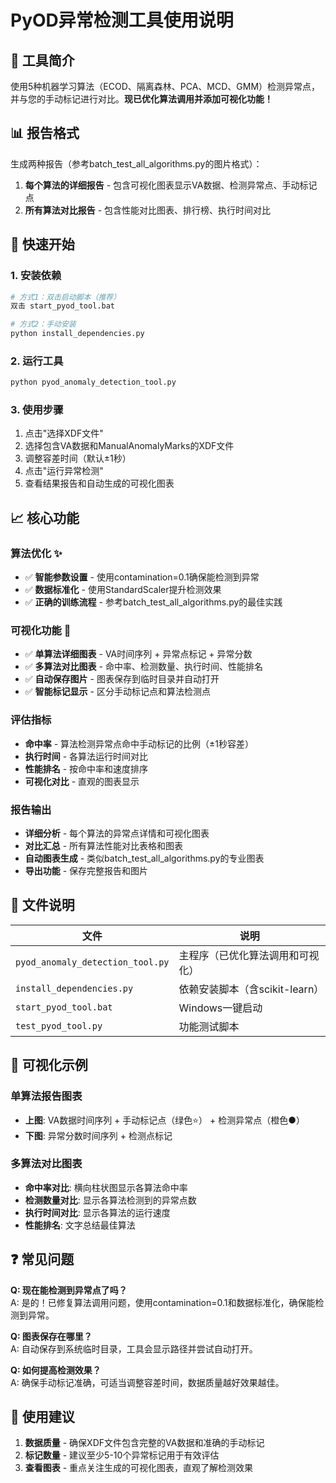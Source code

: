 # PyOD异常检测工具使用说明

## 🎯 工具简介
使用5种机器学习算法（ECOD、隔离森林、PCA、MCD、GMM）检测异常点，并与您的手动标记进行对比。**现已优化算法调用并添加可视化功能！**

## 📊 报告格式
生成两种报告（参考batch_test_all_algorithms.py的图片格式）：
1. **每个算法的详细报告** - 包含可视化图表显示VA数据、检测异常点、手动标记点
2. **所有算法对比报告** - 包含性能对比图表、排行榜、执行时间对比

## 🚀 快速开始

### 1. 安装依赖
```bash
# 方式1：双击启动脚本（推荐）
双击 start_pyod_tool.bat

# 方式2：手动安装
python install_dependencies.py
```

### 2. 运行工具
```bash
python pyod_anomaly_detection_tool.py
```

### 3. 使用步骤
1. 点击"选择XDF文件"
2. 选择包含VA数据和ManualAnomalyMarks的XDF文件
3. 调整容差时间（默认±1秒）
4. 点击"运行异常检测"
5. 查看结果报告和自动生成的可视化图表

## 📈 核心功能

### 算法优化 ✨
- ✅ **智能参数设置** - 使用contamination=0.1确保能检测到异常
- ✅ **数据标准化** - 使用StandardScaler提升检测效果
- ✅ **正确的训练流程** - 参考batch_test_all_algorithms.py的最佳实践

### 可视化功能 🎨
- ✅ **单算法详细图表** - VA时间序列 + 异常点标记 + 异常分数
- ✅ **多算法对比图表** - 命中率、检测数量、执行时间、性能排名
- ✅ **自动保存图片** - 图表保存到临时目录并自动打开
- ✅ **智能标记显示** - 区分手动标记点和算法检测点

### 评估指标
- **命中率** - 算法检测异常点命中手动标记的比例（±1秒容差）  
- **执行时间** - 各算法运行时间对比
- **性能排名** - 按命中率和速度排序
- **可视化对比** - 直观的图表显示

### 报告输出
- **详细分析** - 每个算法的异常点详情和可视化图表
- **对比汇总** - 所有算法性能对比表格和图表
- **自动图表生成** - 类似batch_test_all_algorithms.py的专业图表
- **导出功能** - 保存完整报告和图片

## 🔧 文件说明

| 文件 | 说明 |
|------|------|
| `pyod_anomaly_detection_tool.py` | 主程序（已优化算法调用和可视化） |
| `install_dependencies.py` | 依赖安装脚本（含scikit-learn） |  
| `start_pyod_tool.bat` | Windows一键启动 |
| `test_pyod_tool.py` | 功能测试脚本 |

## 🎨 可视化示例

### 单算法报告图表
- **上图**: VA数据时间序列 + 手动标记点（绿色⭐） + 检测异常点（橙色●）
- **下图**: 异常分数时间序列 + 检测点标记

### 多算法对比图表
- **命中率对比**: 横向柱状图显示各算法命中率
- **检测数量对比**: 显示各算法检测到的异常点数
- **执行时间对比**: 显示各算法的运行速度
- **性能排名**: 文字总结最佳算法

## ❓ 常见问题

**Q: 现在能检测到异常点了吗？**  
A: 是的！已修复算法调用问题，使用contamination=0.1和数据标准化，确保能检测到异常。

**Q: 图表保存在哪里？**  
A: 自动保存到系统临时目录，工具会显示路径并尝试自动打开。

**Q: 如何提高检测效果？**  
A: 确保手动标记准确，可适当调整容差时间，数据质量越好效果越佳。

## 🎯 使用建议

1. **数据质量** - 确保XDF文件包含完整的VA数据和准确的手动标记
2. **标记数量** - 建议至少5-10个异常标记用于有效评估
3. **查看图表** - 重点关注生成的可视化图表，直观了解检测效果